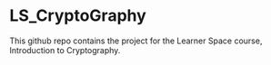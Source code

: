 # LS_CryptoGraphy
This github repo contains the project for the Learner Space course, Introduction to Cryptography.
